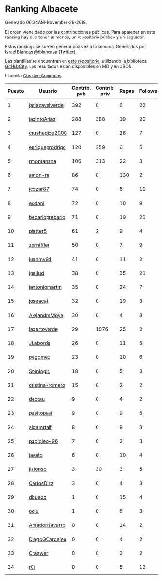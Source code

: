 # Ranking Albacete

Generado 06:04AM-November-28-2018.

El orden viene dado por las contribuciones públicas. Para aparecer en este ránking hay que tener, al menos, un repositorio público y un seguidor.

Estos ránkings se suelen generar una vez a la semana. Generados por [Israel Blancas @iblancasa](https://github.com/iblancasa/) [(Twitter)](https://twitter.com/iblancasa).

Las plantillas se encuentran en [este repositorio](https://github.com/iblancasa/GH-Spanish-Ranking), utilizando la biblioteca [GitHubCity](https://github.com/iblancasa/GitHubCity). Los resultados están disponibles en MD y en JSON.

Licencia [Creative Commons](https://creativecommons.org/licenses/by/4.0/).

| Puesto   |  Usuario  | Contrib. pub | Contrib. priv |Repos| Followers | Desde |  Avatar  |
|----------|-----------|--------------|---------------|-----|-----------|-------|----------|
|1|[jariazavalverde](https://github.com/jariazavalverde)|392|0|6|22|2013-07-20|![jariazavalverde]()|
|2|[jacintoArias](https://github.com/jacintoArias)|288|388|19|20|2014-05-07|![jacintoArias]()|
|3|[crushedice2000](https://github.com/crushedice2000)|127|0|26|7|2015-03-09|![crushedice2000]()|
|4|[enriquegrodrigo](https://github.com/enriquegrodrigo)|120|359|6|5|2014-01-17|![enriquegrodrigo]()|
|5|[rmontanana](https://github.com/rmontanana)|106|313|22|3|2012-02-12|![rmontanana]()|
|6|[amon-ra](https://github.com/amon-ra)|86|0|130|2|2011-09-14|![amon-ra]()|
|7|[jcozar87](https://github.com/jcozar87)|74|0|6|10|2014-11-12|![jcozar87]()|
|8|[ecdani](https://github.com/ecdani)|72|0|10|9|2013-04-20|![ecdani]()|
|9|[becarioprecario](https://github.com/becarioprecario)|71|0|19|21|2014-04-20|![becarioprecario]()|
|10|[platter5](https://github.com/platter5)|61|2|9|4|2017-06-13|![platter5]()|
|11|[zorniffler](https://github.com/zorniffler)|50|0|7|9|2016-06-09|![zorniffler]()|
|12|[juanmv94](https://github.com/juanmv94)|41|0|11|2|2018-06-16|![juanmv94]()|
|13|[jgallud](https://github.com/jgallud)|38|0|35|21|2013-09-02|![jgallud]()|
|14|[jantoniomartin](https://github.com/jantoniomartin)|35|0|24|7|2010-10-14|![jantoniomartin]()|
|15|[joseacat](https://github.com/joseacat)|32|0|19|3|2015-06-27|![joseacat]()|
|16|[AlejandroMoya](https://github.com/AlejandroMoya)|30|0|4|8|2016-10-11|![AlejandroMoya]()|
|17|[lagartoverde](https://github.com/lagartoverde)|29|1076|25|2|2016-02-01|![lagartoverde]()|
|18|[JLaborda](https://github.com/JLaborda)|26|0|11|5|2015-10-11|![JLaborda]()|
|19|[pegomez](https://github.com/pegomez)|23|0|10|6|2015-05-02|![pegomez]()|
|20|[Spinlogic](https://github.com/Spinlogic)|18|0|5|3|2013-10-17|![Spinlogic]()|
|21|[cristina-romero](https://github.com/cristina-romero)|15|0|2|2|2016-05-04|![cristina-romero]()|
|22|[dectau](https://github.com/dectau)|9|0|4|2|2018-04-16|![dectau]()|
|23|[pasitopasi](https://github.com/pasitopasi)|9|0|9|5|2017-02-27|![pasitopasi]()|
|24|[albamrtalf](https://github.com/albamrtalf)|8|0|9|3|2015-11-30|![albamrtalf]()|
|25|[pabloleo-96](https://github.com/pabloleo-96)|7|0|2|3|2016-11-03|![pabloleo-96]()|
|26|[javato](https://github.com/javato)|6|0|10|4|2014-09-21|![javato]()|
|27|[jialonso](https://github.com/jialonso)|3|30|3|5|2014-10-12|![jialonso]()|
|28|[CarlosDizz](https://github.com/CarlosDizz)|3|0|4|3|2016-04-21|![CarlosDizz]()|
|29|[dbuedo](https://github.com/dbuedo)|1|0|15|4|2013-08-17|![dbuedo]()|
|30|[ociu](https://github.com/ociu)|1|0|8|3|2013-04-17|![ociu]()|
|31|[AmadorNavarro](https://github.com/AmadorNavarro)|0|0|14|2|2012-11-12|![AmadorNavarro]()|
|32|[DiegoGCarcelen](https://github.com/DiegoGCarcelen)|0|0|4|2|2014-09-23|![DiegoGCarcelen]()|
|33|[Craswer](https://github.com/Craswer)|0|0|2|2|2011-05-21|![Craswer]()|
|34|[r0i](https://github.com/r0i)|0|0|5|13|2013-09-14|![r0i]()|
